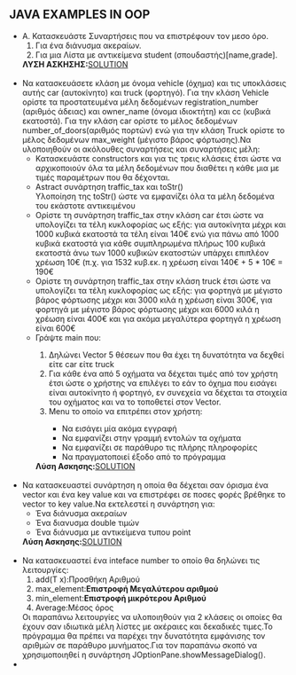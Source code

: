 <html>
<body>
<h2>JAVA EXAMPLES IN OOP</h2>
<ul>
<li> A. Κατασκευάστε Συναρτήσεις που να
επιστρέφουν τoν μεσο όρο. <ol>
<li>Για ένα διάνυσμα ακεραίων.</li>
<li>Για μια Λίστα με αντικείμενα student (σπουδαστής)[name,grade].</li>
</ol>
  <b>ΛΥΣΗ ΑΣΚΗΣΗΣ:</b><a href="https://github.com/vasnastos/Object_Oriented_Programming-CPP-Java/tree/main/JAVA/EXAMPLE_1">SOLUTION</a>
  <br>
  <br>
<li>Να κατασκευάσετε κλάση με όνομα vehicle (όχημα) και τις υποκλάσεις αυτής car (αυτοκίνητο) και truck (φορτηγό).
Για την κλάση Vehicle ορίστε τα προστατευμένα μέλη δεδομένων registration_number (αριθμός άδειας) και
owner_name (όνομα ιδιοκτήτη) και cc (κυβικά εκατοστά). Για την κλάση car ορίστε το μέλος δεδομένων
number_of_doors(αριθμός πορτών) ενώ για την κλάση Truck ορίστε το μέλος δεδομένων max_weight (μέγιστο βάρος
φόρτωσης).Να υλοποιηθούν οι ακόλουθες συναρτήσεις και συναρτήσεις μέλη:<br><ul>
  <li>Κατασκευάστε constructors και για τις τρεις κλάσεις έτσι ώστε να αρχικοποιούν όλα τα μέλη δεδομένων που
διαθέτει η κάθε μια με τιμές παραμέτρων που θα δέχονται.</li>
  <li>Astract συνάρτηση traffic_tax και toStr()</li>
  </li>Υλοποίηση της toStr() ώστε να εμφανίζει όλα τα μέλη δεδομένα του εκάστοτε αντικειμένου</li>
  <li>Ορίστε τη συνάρτηση traffic_tax στην κλάση car έτσι ώστε να υπολογίζει τα τέλη κυκλοφορίας ως εξής: για
αυτοκίνητα μέχρι και 1000 κυβικά εκατοστά τα τέλη είναι 140€ ενώ για πάνω από 1000 κυβικά εκατοστά για
κάθε συμπληρωμένα πλήρως 100 κυβικά εκατοστά άνω των 1000 κυβικών εκατοστών υπάρχει επιπλέον
χρέωση 10€ (π.χ. για 1532 κυβ.εκ. η χρέωση είναι 140€ + 5 * 10€ = 190€</li>
 <li>Ορίστε τη συνάρτηση traffic_tax στην κλάση truck έτσι ώστε να υπολογίζει τα τέλη κυκλοφορίας ως εξής: για
φορτηγά με μέγιστο βάρος φόρτωσης μέχρι και 3000 κιλά η χρέωση είναι 300€, για φορτηγά με μέγιστο
βάρος φόρτωσης μέχρι και 6000 κιλά η χρέωση είναι 400€ και για ακόμα μεγαλύτερα φορτηγά η χρέωση
είναι 600€</li>
  <li>Γράψτε main που:</li>
  <ol>
    <li>Δηλώνει Vector 5 θέσεων που θα έχει τη δυνατότητα να δεχθεί είτε car είτε
truck</li>
    <li>Για κάθε ένα από 5 οχήματα να δέχεται τιμές από τον χρήστη έτσι ώστε ο χρήστης να επιλέγει το εάν
το όχημα που εισάγει είναι αυτοκίνητο ή φορτηγό, εν συνεχεία να δέχεται τα στοιχεία του οχήματος
και να το τοποθετεί στον Vector.</li>
    <li>Menu το οποίο να επιτρέπει στον χρήστη:</li>
    <ul>
      <li>Να εισάγει μία ακόμα εγγραφή</li>
      <li>Να εμφανίζει στην γραμμή εντολών τα οχήματα</li>
      <li>Να εμφανίζει σε παράθυρο τις πλήρης πληροφορίες</li>
      <li>Να πραγματοποιεί έξοδο από το πρόγραμμα</li>
      </ul>
    </ol>
  <b>Λύση Ασκησης:</b><a href="https://github.com/vasnastos/Object_Oriented_Programming-CPP-Java/tree/main/JAVA/EXAMPLE_2">SOLUTION</a>
  </ul>
  <br>
<li>Να κατασκευαστεί συνάρτηση η οποία θα δέχεται σαν όρισμα ένα vector και ένα key value και να επιστρέφει σε ποσες φορές βρέθηκε το vector το key value.Να εκτελεστεί η συνάρτηση για:
<ul>
<li>Ένα διάνυσμα ακεραίων</li>
<li>Ένα διανυσμα double τιμών</li>
<li>Ένα διάνυσμα με αντικείμενα τυπου point</li>
</ul>
</li>
<b>Λύση Ασκησης:</b><a href="https://github.com/vasnastos/Object_Oriented_Programming-CPP-Java/tree/main/JAVA/EXAMPLE_3">SOLUTION</a>
<br>
<br>
<li>Να κατασκευαστεί ένα inteface number το οποίο θα δηλώνει τις λειτουργίες:
  <ol>
    <li>add(T x):Προσθήκη Αριθμού</li>
    <li>max_element:<b>Επιστροφή Μεγαλύτερου αριθμού</b></li>
    <li>min_element:<b>Επιστροφή μικρότερου Αριθμού</b></li>
    <li>Average:Μέσος όρος<b></b></li>
    </ol>
  Οι παραπάνω λειτουργίες να υλοποιηθούν για 2 κλάσεις οι οποίες θα έχουν σαν ιδιωτικά μέλη λίστες με ακέραιες και δεκαδικές τιμες.Το πρόγραμμα θα πρέπει να παρέχει την δυνατότητα εμφάνισης τον αριθμών σε παράθυρο μυνήματος.Για τον παραπάνω σκοπό να χρησιμοποιηθεί η συνάρτηση JOptionPane.showMessageDialog().
  </li>
<li></li>
</ul>
</body>
</html>
